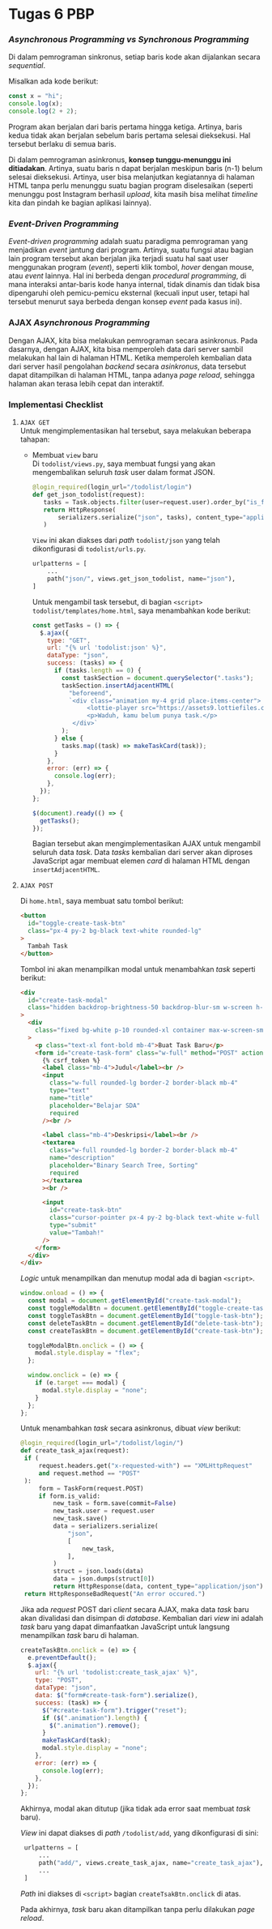 # Tugas 6 PBP

### _Asynchronous Programming vs Synchronous Programming_

Di dalam pemrograman sinkronus, setiap baris kode akan dijalankan secara _sequential_.

Misalkan ada kode berikut:

```js
const x = "hi";
console.log(x);
console.log(2 + 2);
```

Program akan berjalan dari baris pertama hingga ketiga. Artinya, baris kedua tidak akan berjalan sebelum baris pertama selesai dieksekusi. Hal tersebut berlaku di semua baris.

Di dalam pemrograman asinkronus, **konsep tunggu-menunggu ini ditiadakan**. Artinya, suatu baris n dapat berjalan meskipun baris (n-1) belum selesai dieksekusi. Artinya, user bisa melanjutkan kegiatannya di halaman HTML tanpa perlu menunggu suatu bagian program diselesaikan (seperti menunggu post Instagram berhasil _upload_, kita masih bisa melihat _timeline_ kita dan pindah ke bagian aplikasi lainnya).

### _Event-Driven Programming_

_Event-driven programming_ adalah suatu paradigma pemrograman yang menjadikan _event_ jantung dari program. Artinya, suatu fungsi atau bagian lain program tersebut akan berjalan jika terjadi suatu hal saat user menggunakan program (_event_), seperti klik tombol, _hover_ dengan mouse, atau _event_ lainnya. Hal ini berbeda dengan _procedural programming_, di mana interaksi antar-baris kode hanya internal, tidak dinamis dan tidak bisa dipengaruhi oleh pemicu-pemicu eksternal (kecuali input user, tetapi hal tersebut menurut saya berbeda dengan konsep _event_ pada kasus ini).

### AJAX _Asynchronous Programming_

Dengan AJAX, kita bisa melakukan pemrograman secara asinkronus. Pada dasarnya, dengan AJAX, kita bisa memperoleh data dari server sambil melakukan hal lain di halaman HTML. Ketika memperoleh kembalian data dari server hasil pengolahan _backend_ secara _asinkronus_, data tersebut dapat ditampilkan di halaman HTML, tanpa adanya _page reload_, sehingga halaman akan terasa lebih cepat dan interaktif.

### Implementasi Checklist

1. `AJAX GET`<br>
   Untuk mengimplementasikan hal tersebut, saya melakukan beberapa tahapan:

   - Membuat `view` baru<br>
     Di `todolist/views.py`, saya membuat fungsi yang akan mengembalikan seluruh _task_ user dalam format JSON.

     ```py
     @login_required(login_url="/todolist/login")
     def get_json_todolist(request):
        tasks = Task.objects.filter(user=request.user).order_by("is_finished")
        return HttpResponse(
            serializers.serialize("json", tasks), content_type="application/json"
        )
     ```

     `View` ini akan diakses dari _path_ `todolist/json` yang telah dikonfigurasi di `todolist/urls.py`.

     ```py
     urlpatterns = [
         ...
         path("json/", views.get_json_todolist, name="json"),
     ]
     ```

     Untuk mengambil task tersebut, di bagian `<script>` `todolist/templates/home.html`, saya menambahkan kode berikut:

     ```js
     const getTasks = () => {
       $.ajax({
         type: "GET",
         url: "{% url 'todolist:json' %}",
         dataType: "json",
         success: (tasks) => {
           if (tasks.length == 0) {
             const taskSection = document.querySelector(".tasks");
             taskSection.insertAdjacentHTML(
               "beforeend",
               `<div class="animation my-4 grid place-items-center">
                    <lottie-player src="https://assets9.lottiefiles.com/datafiles/vhvOcuUkH41HdrL/data.json"  background="transparent"  speed="1"  style="width: 300px; height: 300px;"  loop  autoplay></lottie-player>
                    <p>Waduh, kamu belum punya task.</p>
                </div>`
             );
           } else {
             tasks.map((task) => makeTaskCard(task));
           }
         },
         error: (err) => {
           console.log(err);
         },
       });
     };

     $(document).ready(() => {
       getTasks();
     });
     ```

     Bagian tersebut akan mengimplementasikan AJAX untuk mengambil seluruh data _task_. Data _tasks_ kembalian dari server akan diproses JavaScript agar membuat elemen _card_ di halaman HTML dengan `insertAdjacentHTML`.

2. `AJAX POST`

   Di `home.html`, saya membuat satu tombol berikut:

   ```html
   <button
     id="toggle-create-task-btn"
     class="px-4 py-2 bg-black text-white rounded-lg"
   >
     Tambah Task
   </button>
   ```

   Tombol ini akan menampilkan modal untuk menambahkan _task_ seperti berikut:

   ```html
   <div
     id="create-task-modal"
     class="hidden backdrop-brightness-50 backdrop-blur-sm w-screen h-screen fixed justify-center items-center top-0 left-0"
   >
     <div
       class="fixed bg-white p-10 rounded-xl container max-w-screen-sm max-h-screen"
     >
       <p class="text-xl font-bold mb-4">Buat Task Baru</p>
       <form id="create-task-form" class="w-full" method="POST" action="">
         {% csrf_token %}
         <label class="mb-4">Judul</label><br />
         <input
           class="w-full rounded-lg border-2 border-black mb-4"
           type="text"
           name="title"
           placeholder="Belajar SDA"
           required
         /><br />

         <label class="mb-4">Deskripsi</label><br />
         <textarea
           class="w-full rounded-lg border-2 border-black mb-4"
           name="description"
           placeholder="Binary Search Tree, Sorting"
           required
         ></textarea
         ><br />

         <input
           id="create-task-btn"
           class="cursor-pointer px-4 py-2 bg-black text-white w-full rounded-lg"
           type="submit"
           value="Tambah!"
         />
       </form>
     </div>
   </div>
   ```

   _Logic_ untuk menampilkan dan menutup modal ada di bagian `<script>`.

   ```js
   window.onload = () => {
     const modal = document.getElementById("create-task-modal");
     const toggleModalBtn = document.getElementById("toggle-create-task-btn");
     const toggleTaskBtn = document.getElementById("toggle-task-btn");
     const deleteTaskBtn = document.getElementById("delete-task-btn");
     const createTaskBtn = document.getElementById("create-task-btn");

     toggleModalBtn.onclick = () => {
       modal.style.display = "flex";
     };

     window.onclick = (e) => {
       if (e.target === modal) {
         modal.style.display = "none";
       }
     };
   };
   ```

   Untuk menambahkan _task_ secara asinkronus, dibuat _view_ berikut:

   ```py
   @login_required(login_url="/todolist/login/")
   def create_task_ajax(request):
    if (
        request.headers.get("x-requested-with") == "XMLHttpRequest"
        and request.method == "POST"
    ):
        form = TaskForm(request.POST)
        if form.is_valid:
            new_task = form.save(commit=False)
            new_task.user = request.user
            new_task.save()
            data = serializers.serialize(
                "json",
                [
                    new_task,
                ],
            )
            struct = json.loads(data)
            data = json.dumps(struct[0])
            return HttpResponse(data, content_type="application/json")
    return HttpResponseBadRequest("An error occured.")
   ```

   Jika ada _request_ POST dari _client_ secara AJAX, maka data _task_ baru akan divalidasi dan disimpan di _database_. Kembalian dari _view_ ini adalah _task_ baru yang dapat dimanfaatkan JavaScript untuk langsung menampilkan _task_ baru di halaman.

   ```js
   createTaskBtn.onclick = (e) => {
     e.preventDefault();
     $.ajax({
       url: "{% url 'todolist:create_task_ajax' %}",
       type: "POST",
       dataType: "json",
       data: $("form#create-task-form").serialize(),
       success: (task) => {
         $("#create-task-form").trigger("reset");
         if ($(".animation").length) {
           $(".animation").remove();
         }
         makeTaskCard(task);
         modal.style.display = "none";
       },
       error: (err) => {
         console.log(err);
       },
     });
   };
   ```

   Akhirnya, modal akan ditutup (jika tidak ada error saat membuat _task_ baru).

   _View_ ini dapat diakses di _path_ `/todolist/add`, yang dikonfigurasi di sini:

   ```py
    urlpatterns = [
        ...
        path("add/", views.create_task_ajax, name="create_task_ajax"),
        ...
    ]
   ```

   _Path_ ini diakses di `<script>` bagian `createTsakBtn.onclick` di atas.

   Pada akhirnya, _task_ baru akan ditampilkan tanpa perlu dilakukan _page reload_.
